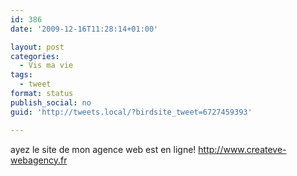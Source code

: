```yaml
---
id: 386
date: '2009-12-16T11:28:14+01:00'

layout: post
categories:
  - Vis ma vie
tags:
  - tweet
format: status
publish_social: no
guid: 'http://tweets.local/?birdsite_tweet=6727459393'

---
```


ayez le site de mon agence web est en ligne! http://www.createve-webagency.fr
